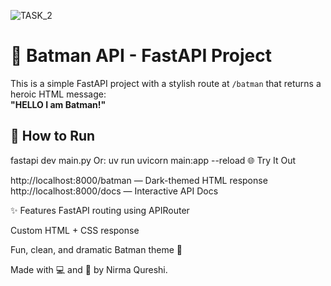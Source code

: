 
![TASK_2](https://github.com/user-attachments/assets/e59c6b29-2206-4b1c-9393-4d8c1ee91c79)

# 🦇 Batman API - FastAPI Project

This is a simple FastAPI project with a stylish route at `/batman` that returns a heroic HTML message:  
**"HELLO I am Batman!"**

## 🚀 How to Run

fastapi dev main.py
Or:
uv run uvicorn main:app --reload
🌐 Try It Out

http://localhost:8000/batman — Dark-themed HTML response
http://localhost:8000/docs — Interactive API Docs

✨ Features
FastAPI routing using APIRouter

Custom HTML + CSS response

Fun, clean, and dramatic Batman theme 🦇

Made with 💻 and 🦇 by Nirma Qureshi.
